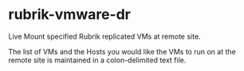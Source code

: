# rubrik-vmware-dr
Live Mount specified Rubrik replicated VMs at remote site.

The list of VMs and the Hosts you would like the VMs to run on at the remote site is maintained in a colon-delimited text file. 
